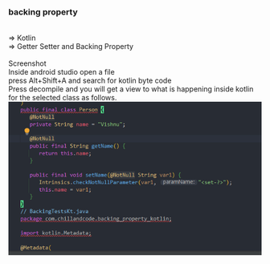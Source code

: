 ### backing property
<br>
=> Kotlin<br>
=> Getter Setter and Backing Property<br>
<br>Screenshot

<br>
Inside android studio open a file <br>
press Alt+Shift+A and search for kotlin byte code <br>
Press decompile and you will get a view to what is happening inside kotlin for the selected class as follows.
<img  src="screenshots/1.png"  />